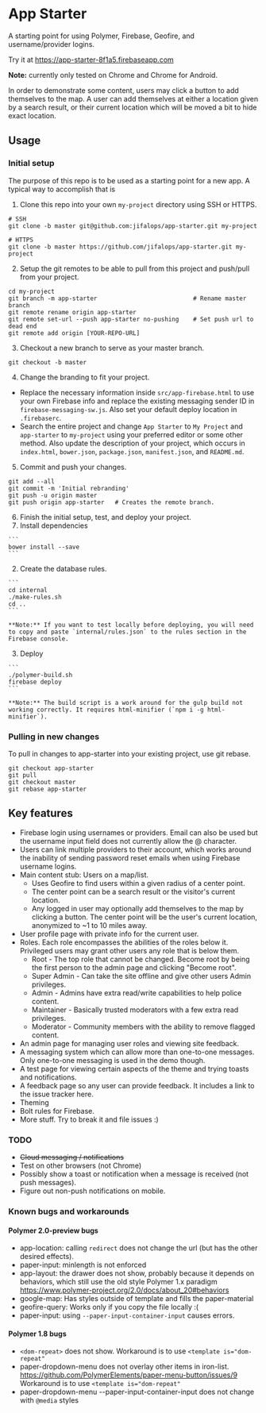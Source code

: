 # App Starter
A starting point for using Polymer, Firebase, Geofire, and username/provider logins.

Try it at https://app-starter-8f1a5.firebaseapp.com

**Note:** currently only tested on Chrome and Chrome for Android.

In order to demonstrate some content, users may click a button to add themselves
to the map. A user can add themselves at either a location given by a search result,
or their current location which will be moved a bit to hide exact location.

## Usage

### Initial setup
The purpose of this repo is to be used as a starting point for a new app.
A typical way to accomplish that is

1. Clone this repo into your own `my-project` directory using SSH or HTTPS.

  ```
  # SSH
  git clone -b master git@github.com:jifalops/app-starter.git my-project
  ```
  ```
  # HTTPS
  git clone -b master https://github.com/jifalops/app-starter.git my-project
  ```

2. Setup the git remotes to be able to pull from this project and push/pull from your project.

  ```
  cd my-project
  git branch -m app-starter                           # Rename master branch
  git remote rename origin app-starter
  git remote set-url --push app-starter no-pushing    # Set push url to dead end
  git remote add origin [YOUR-REPO-URL]
  ```

3. Checkout a new branch to serve as your master branch.

  ```
  git checkout -b master
  ```

4. Change the branding to fit your project.
  * Replace the necessary information inside `src/app-firebase.html` to use your own Firebase info and replace the existing messaging sender ID in `firebase-messaging-sw.js`. Also set your default deploy location in `.firebaserc`.
  * Search the entire project and change `App Starter` to `My Project` and `app-starter` to `my-project` using your preferred editor or some other method. Also update the description of your project, which occurs in `index.html`, `bower.json`, `package.json`, `manifest.json`, and `README.md`.

5. Commit and push your changes.
  ```
  git add --all
  git commit -m 'Initial rebranding'
  git push -u origin master
  git push origin app-starter   # Creates the remote branch.
  ```

6. Finish the initial setup, test, and deploy your project.
  1. Install dependencies

    ```
    bower install --save
    ```

  2. Create the database rules.

    ```
    cd internal
    ./make-rules.sh
    cd ..
    ```

    **Note:** If you want to test locally before deploying, you will need to copy and paste `internal/rules.json` to the rules section in the Firebase console.

  3. Deploy

    ```
    ./polymer-build.sh
    firebase deploy
    ```

    **Note:** The build script is a work around for the gulp build not working correctly. It requires html-minifier (`npm i -g html-minifier`).

### Pulling in new changes
To pull in changes to app-starter into your existing project, use git rebase.
```
git checkout app-starter
git pull
git checkout master
git rebase app-starter
```

## Key features
* Firebase login using usernames or providers. Email can also be used but the username
input field does not currently allow the @ character.
* Users can link multiple providers to their account, which works around the inability
of sending password reset emails when using Firebase username logins.
* Main content stub: Users on a map/list.
  * Uses Geofire to find users within a given radius of a center point.
  * The center point can be a search result or the visitor's current location.
  * Any logged in user may optionally add themselves to the map by clicking a button.
  The center point will be the user's current location, anonymized to
  ~1 to 10 miles away.  
* User profile page with private info for the current user.
* Roles. Each role encompasses the abilities of the roles below it. Privileged users
may grant other users any role that is below them.
  * Root - The top role that cannot be changed. Become root by being the first person
  to the admin page and clicking "Become root".
  * Super Admin - Can take the site offline and give other users Admin privileges.
  * Admin - Admins have extra read/write capabilities to help police content.
  * Maintainer - Basically trusted moderators with a few extra read privileges.
  * Moderator - Community members with the ability to remove flagged content.
* An admin page for managing user roles and viewing site feedback.
* A messaging system which can allow more than one-to-one messages. Only one-to-one
messaging is used in the demo though.
* A test page for viewing certain aspects of the theme and trying toasts and notifications.
* A feedback page so any user can provide feedback. It includes a link to the issue
tracker here.
* Theming
* Bolt rules for Firebase.
* More stuff. Try to break it and file issues :)

### TODO
* ~~Cloud messaging / notifications~~
* Test on other browsers (not Chrome)
* Possibly show a toast or notification when a message is received (not push messages).
* Figure out non-push notifications on mobile.

### Known bugs and workarounds

#### Polymer 2.0-preview bugs
* app-location: calling `redirect` does not change the url (but has the other desired effects).
* paper-input: minlength is not enforced
* app-layout: the drawer does not show, probably because it depends on behaviors,
  which still use the old style Polymer 1.x paradigm
  https://www.polymer-project.org/2.0/docs/about_20#behaviors
* google-map: Has styles outside of template and fills the paper-material
* geofire-query: Works only if you copy the file locally  :(
* paper-input: using `--paper-input-container-input` causes errors.

#### Polymer 1.8 bugs
* `<dom-repeat>` does not show. Workaround is to use `<template is="dom-repeat"`
* paper-dropdown-menu does not overlay other items in iron-list.
  https://github.com/PolymerElements/paper-menu-button/issues/9
  Workaround is to use `<template is="dom-repeat"`
* paper-dropdown-menu --paper-input-container-input does not change with `@media` styles
